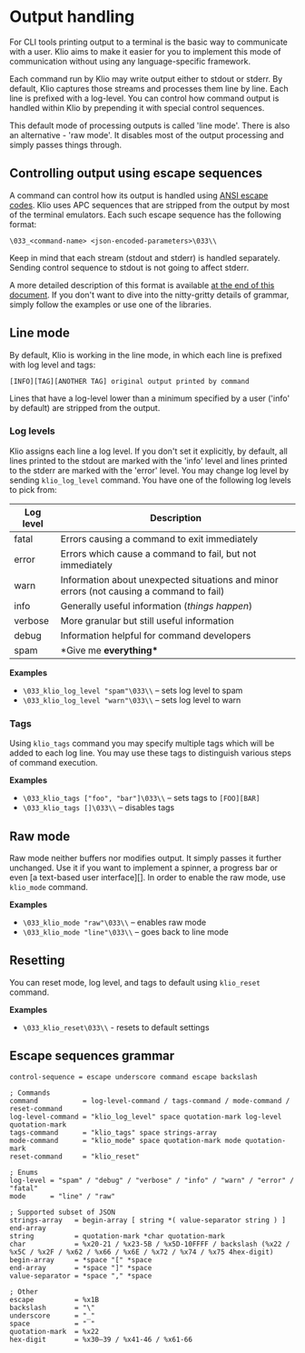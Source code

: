 # Output handling

For CLI tools printing output to a terminal is the basic way to communicate with a user. Klio
aims to make it easier for you to implement this mode of communication without using any
language-specific framework.

Each command run by Klio may write output either to stdout or stderr. By default, Klio captures those
streams and processes them line by line. Each line is prefixed with a log-level. You can control how command
output is handled within Klio by prepending it with special control sequences.

This default mode of processing outputs is called 'line mode'. There is also an alternative - 'raw mode'.
It disables most of the output processing and simply passes things through.

## Controlling output using escape sequences

A command can control how its output is handled using [ANSI escape codes][]. Klio uses APC
sequences that are stripped from the output by most of the terminal emulators. Each such escape
sequence has the following format:

```text
\033_<command-name> <json-encoded-parameters>\033\\
```

Keep in mind that each stream (stdout and stderr) is handled separately. Sending control sequence to
stdout is not going to affect stderr.

A more detailed description of this format is available
[at the end of this document](#escape-sequences-grammar). If you don't want to dive into the
nitty-gritty details of grammar, simply follow the examples or use one of the libraries.

## Line mode

By default, Klio is working in the line mode, in which each line is prefixed with log level and
tags:

```text
[INFO][TAG][ANOTHER TAG] original output printed by command
```

Lines that have a log-level lower than a minimum specified by a user ('info' by default) are stripped
from the output.

### Log levels

Klio assigns each line a log level. If you don't set it explicitly, by default, all lines printed to
the stdout are marked with the 'info' level and lines printed to the stderr are marked with the 'error' level.
You may change log level by sending `klio_log_level` command. You have one of the following log levels
to pick from:

| Log level | Description                                                                              |
| --------- | ---------------------------------------------------------------------------------------- |
| fatal     | Errors causing a command to exit immediately                                             |
| error     | Errors which cause a command to fail, but not immediately                                |
| warn      | Information about unexpected situations and minor errors (not causing a command to fail) |
| info      | Generally useful information (_things happen_)                                           |
| verbose   | More granular but still useful information                                               |
| debug     | Information helpful for command developers                                               |
| spam      | \*Give me **everything\***                                                               |

**Examples**

- `\033_klio_log_level "spam"\033\\` – sets log level to spam
- `\033_klio_log_level "warn"\033\\` – sets log level to warn

### Tags

Using `klio_tags` command you may specify multiple tags which will be added to each log line. You may
use these tags to distinguish various steps of command execution.

**Examples**

- `\033_klio_tags ["foo", "bar"]\033\\` – sets tags to `[FOO][BAR]`
- `\033_klio_tags []\033\\` – disables tags

## Raw mode

Raw mode neither buffers nor modifies output. It simply passes it further unchanged. Use it if you
want to implement a spinner, a progress bar or even [a text-based user interface][]. In order to
enable the raw mode, use `klio_mode` command.

**Examples**

- `\033_klio_mode "raw"\033\\` – enables raw mode
- `\033_klio_mode "line"\033\\` – goes back to line mode

## Resetting

You can reset mode, log level, and tags to default using `klio_reset` command.

**Examples**

- `\033_klio_reset\033\\` - resets to default settings

## Escape sequences grammar

```abnf
control-sequence = escape underscore command escape backslash

; Commands
command           = log-level-command / tags-command / mode-command / reset-command
log-level-command = "klio_log_level" space quotation-mark log-level quotation-mark
tags-command      = "klio_tags" space strings-array
mode-command      = "klio_mode" space quotation-mark mode quotation-mark
reset-command     = "klio_reset"

; Enums
log-level = "spam" / "debug" / "verbose" / "info" / "warn" / "error" / "fatal"
mode      = "line" / "raw"

; Supported subset of JSON
strings-array   = begin-array [ string *( value-separator string ) ] end-array
string          = quotation-mark *char quotation-mark
char            = %x20-21 / %x23-5B / %x5D-10FFFF / backslash (%x22 / %x5C / %x2F / %x62 / %x66 / %x6E / %x72 / %x74 / %x75 4hex-digit)
begin-array     = *space "[" *space
end-array       = *space "]" *space
value-separator = *space "," *space

; Other
escape          = %x1B
backslash       = "\"
underscore      = "_"
space           = " "
quotation-mark  = %x22
hex-digit       = %x30–39 / %x41-46 / %x61-66
```

[text-based user interface]: https://en.wikipedia.org/wiki/Text-based_user_interface
[ANSI escape codes]: https://en.wikipedia.org/wiki/ANSI_escape_code

